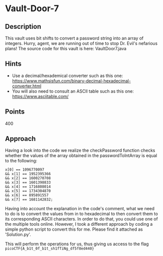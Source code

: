 # Vault-Door-7

## Description

This vault uses bit shifts to convert a password string into an array of integers. Hurry, agent, we are running out of time to stop Dr. Evil's nefarious plans! The source code for this vault is here: VaultDoor7.java

## Hints

- Use a decimal/hexademical converter such as this one: https://www.mathsisfun.com/binary-decimal-hexadecimal-converter.html
- You will also need to consult an ASCII table such as this one: https://www.asciitable.com/

## Points

400

## Approach

Having a look into the code we realize the checkPassword function checks whether the values of the array obtained in the passwordToIntArray is equal to the following:

```
x[0] == 1096770097
&& x[1] == 1952395366
&& x[2] == 1600270708
&& x[3] == 1601398833
&& x[4] == 1716808014
&& x[5] == 1734304870
&& x[6] == 895891557
&& x[7] == 1681142832;
``` 

Having into account the explanation in the code's comment, what we need to do is to convert the values from in to hexadecimal to then convert them to its corresponding ASCII characters. In order to do that, you could use one of the multiple tools online. However, I
took a different approach by coding a simple python script to convert this for me. Please find it attached as 'Solution.py'.

This will perform the operations for us, thus giving us access to the flag `picoCTF{A_b1t_0f_b1t_sh1fTiNg_df5f8ed440}`
